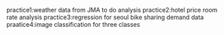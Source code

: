 practice1:weather data from JMA to do analysis
practice2:hotel price room rate analysis
practice3:regression for seoul bike sharing demand data
praatice4:image classification for three classes

